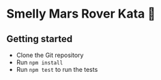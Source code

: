 # Smelly Mars Rover Kata 🍪

## Getting started

- Clone the Git repository
- Run `npm install`
- Run `npm test` to run the tests
